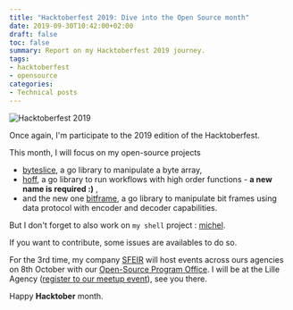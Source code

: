 ```yaml
---
title: "Hacktoberfest 2019: Dive into the Open Source month"
date: 2019-09-30T10:42:00+02:00
draft: false
toc: false
summary: Report on my Hacktoberfest 2019 journey.
tags: 
- hacktoberfest
- opensource
categories:
- Technical posts
---
```


![Hacktoberfest 2019](/img/posts/hacktoberfest-2019/banner.png)

Once again, I'm participate to the 2019 edition of the Hacktoberfest.

This month, I will focus on my open-source projects

- [byteslice](https://github.com/rlespinasse/byteslice), a go library to manipulate a byte array,
- [hoff](https://github.com/rlespinasse/hoff), a go library to run workflows with high order functions - **a new name is required :)** ,
- and the new one [bitframe](https://github.com/rlespinasse/bitframe), a go library to manipulate bit frames using data protocol with encoder and decoder capabilities.

But I don't forget to also work on `my shell` project : [michel](https://github.com/rlespinasse/michel).

If you want to contribute, some issues are availables to do so.

For the 3rd time, my company [SFEIR](https://sfeir.com/) will host events across ours agencies on 8th October with our [Open-Source Program Office](https://github.com/sfeir-open-source).
I will be at the Lille Agency ([register to our meetup event](https://www.meetup.com/fr-FR/SFEIR-Lille/events/265175960/)), see you there.

Happy **Hacktober** month.
